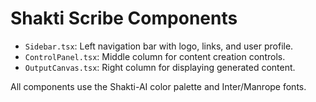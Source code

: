 # Shakti Scribe Components

- `Sidebar.tsx`: Left navigation bar with logo, links, and user profile.
- `ControlPanel.tsx`: Middle column for content creation controls.
- `OutputCanvas.tsx`: Right column for displaying generated content.

All components use the Shakti-AI color palette and Inter/Manrope fonts.
